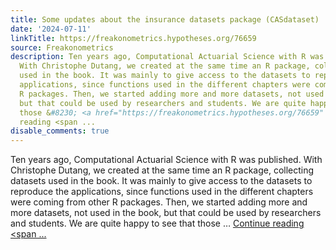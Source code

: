 ```yaml
---
title: Some updates about the insurance datasets package (CASdataset)
date: '2024-07-11'
linkTitle: https://freakonometrics.hypotheses.org/76659
source: Freakonometrics
description: Ten years ago, Computational Actuarial Science with R was published.
  With Christophe Dutang, we created at the same time an R package, collecting datasets
  used in the book. It was mainly to give access to the datasets to reproduce the
  applications, since functions used in the different chapters were coming from other
  R packages. Then, we started adding more and more datasets, not used in the book,
  but that could be used by researchers and students. We are quite happy to see that
  those &#8230; <a href="https://freakonometrics.hypotheses.org/76659" class="more-link">Continue
  reading <span ...
disable_comments: true
---
```

Ten years ago, Computational Actuarial Science with R was published. With Christophe Dutang, we created at the same time an R package, collecting datasets used in the book. It was mainly to give access to the datasets to reproduce the applications, since functions used in the different chapters were coming from other R packages. Then, we started adding more and more datasets, not used in the book, but that could be used by researchers and students. We are quite happy to see that those &#8230; <a href="https://freakonometrics.hypotheses.org/76659" class="more-link">Continue reading <span ...